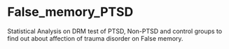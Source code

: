 # False_memory_PTSD
Statistical Analysis on DRM test of PTSD, Non-PTSD and control groups to find out about affection of trauma disorder on False memory. 
